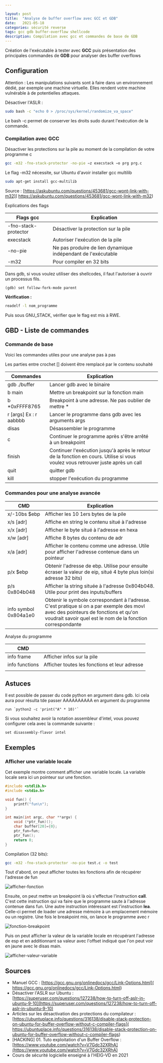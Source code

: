 ```yaml
---

layout: post
title:  "Analyse de buffer overflow avec GCC et GDB"
date:   2021-05-18 
categories: sécurité reverse 
tags: gcc gdb buffer-overflow shellcode
description: Compilation avec gcc et commandes de base de GDB
---
```

Création de l'exécutable à tester avec **GCC** puis présentation des principales commandes de **GDB** pour analyser des buffer overflows

## Configuration

Attention : Les manipulations suivants sont à faire dans un environnement dédié, par exemple une machine virtuelle. Elles rendent votre machine vulnérable à de potentielles attaques.

Désactiver l'ASLR : 

```bash
sudo bash -c "echo 0 > /proc/sys/kernel/randomize_va_space"
```

Le bash -c permet de conserver les droits sudo durant l'exécution de la commande.

### Compilation avec GCC

Désactiver les protections sur la pile au moment de la compilation de votre programme c

```bash
gcc -m32 -fno-stack-protector -no-pie −z execstack −o prg prg.c

```

Le flag -m32 nécessite, sur Ubuntu d'avoir installer gcc multilib

```bash
sudo apt-get install gcc-multilib
```

Source :  [https://askubuntu.com/questions/453681/gcc-wont-link-with-m32]( https://askubuntu.com/questions/453681/gcc-wont-link-with-m32)



Explications des flags

| Flags gcc            | Explication                                                  |
| -------------------- | ------------------------------------------------------------ |
| -fno-stack-protector | Désactiver la protection sur la pile                         |
| execstack            | Autoriser l'exécution de la pile                             |
| -no-pie              | Ne pas produire de lien dynamique indépendant de l'exécutable |
| -m32                 | Pour compiler en 32 bits                                     |

Dans gdb, si vous voulez utiliser des shellcodes, il faut l'autoriser à ouvrir un processus fils.

```
(gdb) set follow-fork-mode parent
```

**Vérification :**

```bash
readelf -l nom_programme
```

Puis sous GNU_STACK, vérifier que le flag est mis à RWE.

## GBD - Liste de commandes

### Commande de base

Voici les commandes utiles pour une analyse pas à pas

Les parties entre crochet [] doivent être remplacé par le contenu souhaité

| Commandes              | Explication                                                  |      |
| ---------------------- | ------------------------------------------------------------ | ---- |
| gdb ./buffer           | Lancer gdb avec le binaire                                   |      |
| b main                 | Mettre un breakpoint sur la fonction main                    |      |
| b *0xFFFF8765          | Breakpoint à une adresse. Ne pas oublier de mettre *         |      |
| r [args] Ex : r aabbbb | Lancer le programme dans gdb avec les arguments args         |      |
| disas                  | Désassembler le programme                                    |      |
| c                      | Continuer le programme après s'être arrêté à un breakpoint   |      |
| finish                 | Continuer l'exécution jusqu'à après le retour de la fonction en cours. Utilise si vous voulez vous retrouver juste après un call |      |
| quit                   | quitter gdb                                                  |      |
| kill                   | stopper l'exécution du programme                             |      |

### Commandes pour une analyse avancée

| CMD                   | Explication                                                  |
| --------------------- | ------------------------------------------------------------ |
| x/-10bs $ebp          | Afficher les 10 1ers bytes de la pile                        |
| x/s [adr]             | Affiche en string le contenu situé à l'adresse               |
| x/x [adr]             | Afficher le byte situé à l'adresse en hexa                   |
| x/w [adr]             | Affiche 8 bytes du contenu de adr                            |
| x/a [adr]             | Afficher le contenu comme une adresse. Utile pour afficher l'adresse contenue dans un pointeur |
| p/x $ebp              | Obtenir l'adresse de ebp. Utilise pour ensuite écraser la valeur de eip, situé 4 byte plus loin(si adresse 32 bits) |
| p/s 0x804b048         | Afficher la string située à l'adresse 0x804b048. Utile pour print des inputs/buffers |
| info symbol 0x804a1e0 | Obtenir le symbole correspondant à l'adresse. C'est pratique si on a par exemple des movl avec des pointeurs de fonctions et qu'on voudrait savoir quel est le nom de la fonction correspondante |

Analyse du programme

| CMD            |                                               |
| -------------- | --------------------------------------------- |
| info frame     | Afficher infos sur la pile                    |
| info functions | Afficher toutes les fonctions et leur adresse |
|                |                                               |



## Astuces

Il est possible de passer du code python en argument dans gdb. Ici cela aura pour résulta tde passer AAAAAAAAAA en argument du programme

```
run `python2 -c 'print("A" * 10)'`
```



Si vous souhaitez avoir la notation assembleur d'intel, vous pouvez configurer cela avec la commande suivante :

```
set disassembly-flavor intel
```



## Exemples

### Afficher une variable locale

Cet exemple montre comment afficher une variable locale. La variable locale sera ici un pointeur sur une fonction. 

```c
#include <stdlib.h>
#include <stdio.h>

void fun() {
    printf("fun\n");
}

int main(int argc, char **argv) {
    void (*ptr_fun)();
    char buffer[20]={0};
    ptr_fun=fun;
    ptr_fun();
    return 0;
}
```

Compilation (32 bits):

```bash
gcc -m32 -fno-stack-protector -no-pie test.c -o test

```

Tout d'abord, on peut afficher  toutes les fonctions afin de récupérer l'adresse de fun

![afficher-fonction]({{site.url_complet}}\assets\article\outil-securite\gdb\afficher-fonction.PNG)

Ensuite, on peut mettre un breakpoint là où s'effectue l'instruction **call**. C'est cette instruction qui va faire que le programme saute à l'adresse contenue dans fun. Une autre instruction intéressant est l'instruction **lea**. Celle-ci permet de loader une adresse mémoire à un emplacement mémoire ou un registre. Une fois le breakpoint mis, on lance le programme avec r

![fonction-breakpoint]({{site.url_complet}}\assets\article\outil-securite\gdb\fonction-breakpoint.PNG)



Puis on peut afficher la valeur de la variable locale en récupérant l'adresse de esp et en additionnant sa valeur avec l'offset indiqué  que l'on peut voir en jaune avec le disas main.

![afficher-valeur-variable]({{site.url_complet}}\assets\article\outil-securite\gdb\afficher-valeur-variable.PNG)

## Sources 

- Manuel GCC : [https://gcc.gnu.org/onlinedocs/gcc/Link-Options.html]( https://gcc.gnu.org/onlinedocs/gcc/Link-Options.html)
- Désactiver l'ASLR sur Ubuntu : [https://superuser.com/questions/127238/how-to-turn-off-aslr-in-ubuntu-9-10](https://superuser.com/questions/127238/how-to-turn-off-aslr-in-ubuntu-9-10)
- Articles sur les désactivation des protections du compilateur : [https://ubuntuplace.info/questions/316138/disable-stack-protection-on-ubuntu-for-buffer-overflow-without-c-compiler-flags]( https://ubuntuplace.info/questions/316138/disable-stack-protection-on-ubuntu-for-buffer-overflow-without-c-compiler-flags)
- [HACKING] 01. Tuto exploitation d'un Buffer Overflow : [https://www.youtube.com/watch?v=V7Gdc32XRhA](https://www.youtube.com/watch?v=V7Gdc32XRhA)
- Cours de sécurité logicielle enseigné à l'HEIG-VD en 2021
